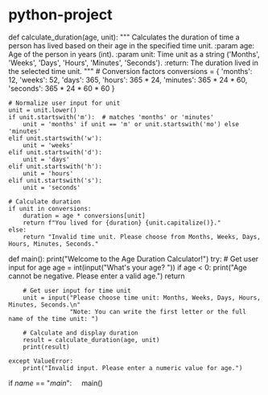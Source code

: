 # python-project
def calculate_duration(age, unit):
    """
    Calculates the duration of time a person has lived based on their age in the specified time unit.
    :param age: Age of the person in years (int).
    :param unit: Time unit as a string ('Months', 'Weeks', 'Days', 'Hours', 'Minutes', 'Seconds').
    :return: The duration lived in the selected time unit.
    """
    # Conversion factors
    conversions = {
        'months': 12,
        'weeks': 52,
        'days': 365,
        'hours': 365 * 24,
        'minutes': 365 * 24 * 60,
        'seconds': 365 * 24 * 60 * 60
    }

    # Normalize user input for unit
    unit = unit.lower()
    if unit.startswith('m'):  # matches 'months' or 'minutes'
        unit = 'months' if unit == 'm' or unit.startswith('mo') else 'minutes'
    elif unit.startswith('w'):
        unit = 'weeks'
    elif unit.startswith('d'):
        unit = 'days'
    elif unit.startswith('h'):
        unit = 'hours'
    elif unit.startswith('s'):
        unit = 'seconds'

    # Calculate duration
    if unit in conversions:
        duration = age * conversions[unit]
        return f"You lived for {duration} {unit.capitalize()}."
    else:
        return "Invalid time unit. Please choose from Months, Weeks, Days, Hours, Minutes, Seconds."


def main():
    print("Welcome to the Age Duration Calculator!")
    try:
        # Get user input for age
        age = int(input("What's your age? "))
        if age < 0:
            print("Age cannot be negative. Please enter a valid age.")
            return

        # Get user input for time unit
        unit = input("Please choose time unit: Months, Weeks, Days, Hours, Minutes, Seconds.\n"
                     "Note: You can write the first letter or the full name of the time unit: ")

        # Calculate and display duration
        result = calculate_duration(age, unit)
        print(result)

    except ValueError:
        print("Invalid input. Please enter a numeric value for age.")


if _name_ == "_main_":
    main()
